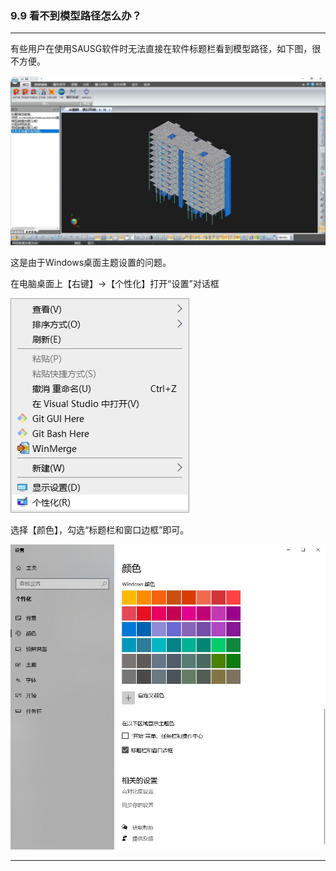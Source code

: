 ﻿### 9.9  看不到模型路径怎么办？
---

有些用户在使用SAUSG软件时无法直接在软件标题栏看到模型路径，如下图，很不方便。

![](image/9.10-1.jpg)

这是由于Windows桌面主题设置的问题。

在电脑桌面上【右键】→【个性化】打开“设置”对话框

![](image/9.10-2.jpg)

选择【颜色】，勾选“标题栏和窗口边框”即可。

![](image/9.10-3.jpg)

---
